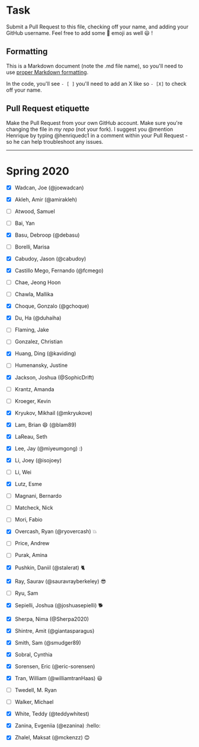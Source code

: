 # Task
Submit a Pull Request to this file, checking off your name, and adding your GitHub username. Feel free to add some :rocket: emoji as well :smiley: ! 

## Formatting
This is a Markdown document (note the .md file name), so you'll need to use [proper Markdown formatting](https://help.github.com/articles/basic-writing-and-formatting-syntax/#task-lists). 

In the code, you'll see `- [ ]` you'll need to add an X like so `- [X]` to check off your name.

## Pull Request etiquette
Make the Pull Request from your own GitHub account. Make sure you're changing the file in _my repo_ (not your fork). I suggest you @mention Henrique by typing @henriquedc1 in a comment within your Pull Request - so he can help troubleshoot any issues.  


------------

# Spring 2020

- [X] Wadcan, Joe (@joewadcan)

- [X] Akleh, Amir (@amirakleh)

- [ ] Atwood, Samuel

- [ ] Bai, Yan

- [x] Basu, Debroop (@debasu)

- [ ] Borelli, Marisa

- [x] Cabudoy, Jason (@cabudoy)

- [X] Castillo Mego, Fernando (@fcmego) 

- [ ] Chae, Jeong Hoon

- [ ] Chawla, Mallika

- [X] Choque, Gonzalo (@gchoque)

- [X] Du, Ha (@duhaiha)

- [ ] Flaming, Jake

- [ ] Gonzalez, Christian

- [x] Huang, Ding (@kaviding)

- [ ] Humenansky, Justine

- [X] Jackson, Joshua (@SophicDrift)

- [ ] Krantz, Amanda

- [ ] Kroeger, Kevin

- [X] Kryukov, Mikhail (@mkryukove)

- [X] Lam, Brian :smile: (@blam89)

- [X] LaReau, Seth

- [X] Lee, Jay (@miyeumgong) :)

- [X] Li, Joey (@isojoey)

- [ ] Li, Wei

- [X] Lutz, Esme

- [ ] Magnani, Bernardo

- [ ] Matcheck, Nick

- [ ] Mori, Fabio

- [x] Overcash, Ryan (@ryovercash) :boom:

- [ ] Price, Andrew

- [ ] Purak, Amina

- [X] Pushkin, Daniil (@stalerat) 🐈

- [X] Ray, Saurav (@sauravrayberkeley) :sunglasses:

- [ ] Ryu, Sam

- [X] Sepielli, Joshua (@joshuasepielli) :dog2:

- [x] Sherpa, Nima (@Sherpa2020)

- [x] Shintre, Amit (@giantasparagus)

- [x] Smith, Sam (@smudger89)  

- [x] Sobral, Cynthia

- [x] Sorensen, Eric (@eric-sorensen)

- [X] Tran, William (@williamtranHaas) :smiley:

- [ ] Twedell, M. Ryan

- [ ] Walker, Michael

- [X] White, Teddy (@teddywhitest)

- [X] Zanina, Evgeniia (@ezanina) :hello:

- [X] Zhalel, Maksat (@mckenzz) :blush:

